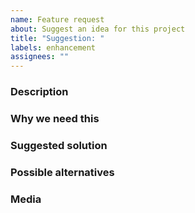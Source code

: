 ```yaml
---
name: Feature request
about: Suggest an idea for this project
title: "Suggestion: "
labels: enhancement
assignees: ""
---
```


### Description

<!--
Is your feature request related to a problem? Please describe.
A clear and concise description of what the problem is. Ex. I'm always frustrated when [...]
-->

### Why we need this

<!--
Why should we put in time and effort for this?
Do we gain time, style, or ease of use from this?
-->

### Suggested solution

<!--
Describe the solution you'd like
A clear and concise description of what you want to happen.
-->

### Possible alternatives

<!--
Describe alternatives you've considered
A clear and concise description of any alternative solutions or features you've considered.
-->

### Media

<!--
Additional context
Add any other context or screenshots about the feature request here.
Remove this section if it's not applicable
-->
